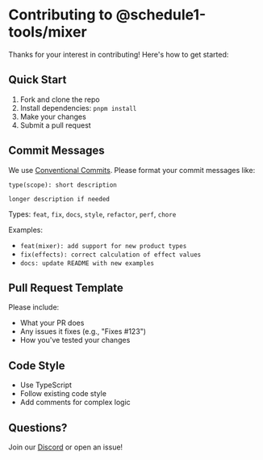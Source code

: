 # Contributing to @schedule1-tools/mixer

Thanks for your interest in contributing! Here's how to get started:

## Quick Start

1. Fork and clone the repo
2. Install dependencies: `pnpm install`
3. Make your changes
4. Submit a pull request

## Commit Messages

We use [Conventional Commits](https://www.conventionalcommits.org/). Please format your commit messages like:

```
type(scope): short description

longer description if needed
```

Types: `feat`, `fix`, `docs`, `style`, `refactor`, `perf`, `chore`

Examples:

- `feat(mixer): add support for new product types`
- `fix(effects): correct calculation of effect values`
- `docs: update README with new examples`

## Pull Request Template

Please include:

- What your PR does
- Any issues it fixes (e.g., "Fixes #123")
- How you've tested your changes

## Code Style

- Use TypeScript
- Follow existing code style
- Add comments for complex logic

## Questions?

Join our [Discord](https://discord.gg/CFVQ2G6TCR) or open an issue!
